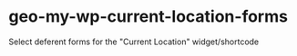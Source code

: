 geo-my-wp-current-location-forms
================================

Select deferent forms for the "Current Location" widget/shortcode
